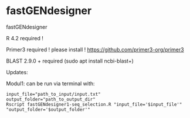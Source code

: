 # fastGENdesigner
fastGENdesigner

R 4.2 required !

Primer3 required ! please install !
https://github.com/primer3-org/primer3

BLAST 2.9.0 + required
(sudo apt install ncbi-blast+)

Updates:

Modul1: can be run via terminal with:
```
input_file="path_to_input/input.txt"
output_folder="path_to_output_dir"
Rscript fastGENdesigner1-seq_selection.R "input_file='$input_file'" "output_folder='$output_folder'"
```
